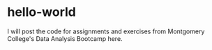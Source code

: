 # hello-world
I will post the code for assignments and exercises from Montgomery College's Data Analysis Bootcamp here.

